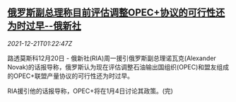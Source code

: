 <!--1640050262000-->
[俄罗斯副总理称目前评估调整OPEC+协议的可行性还为时过早--俄新社](https://cn.reuters.com/article/ria-russia-opec-plus-oil-1221-idCNKBS2J004D)
------

<div><i>2021-12-21T01:22:47Z</i></div><p>路透莫斯科12月20日 - 俄新社(RIA)周一援引俄罗斯副总理诺瓦克(Alexander Novak)的话报导称，俄罗斯认为现在评估调整石油输出国组织(OPEC)和盟友组成的OPEC+联盟产量协议的可行性还为时过早。</p><p>RIA援引他的话报导称，OPEC+将在1月4日讨论其政策。(完)</p>
